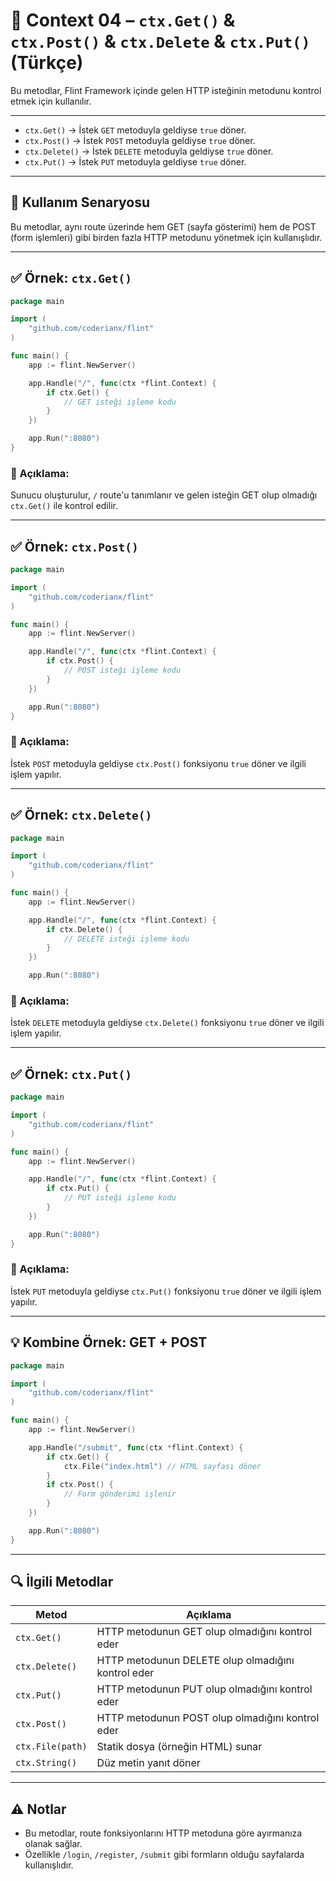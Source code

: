 
# 🔹 Context 04 – `ctx.Get()` & `ctx.Post()` & `ctx.Delete` & `ctx.Put()` (Türkçe)

Bu metodlar, Flint Framework içinde gelen HTTP isteğinin metodunu kontrol etmek için kullanılır.

---

- `ctx.Get()` → İstek `GET` metoduyla geldiyse `true` döner.  
- `ctx.Post()` → İstek `POST` metoduyla geldiyse `true` döner.
- `ctx.Delete()` → İstek `DELETE` metoduyla geldiyse `true` döner.
- `ctx.Put()` → İstek `PUT` metoduyla geldiyse `true` döner. 
 

---

## 🧠 Kullanım Senaryosu

Bu metodlar, aynı route üzerinde hem GET (sayfa gösterimi) hem de POST (form işlemleri) gibi birden fazla HTTP metodunu yönetmek için kullanışlıdır.

---

## ✅ Örnek: `ctx.Get()`

```go
package main

import (
    "github.com/coderianx/flint"
)

func main() {
    app := flint.NewServer()

    app.Handle("/", func(ctx *flint.Context) {
        if ctx.Get() {
            // GET isteği işleme kodu
        }
    })

    app.Run(":8080")
}
```

### 🧠 Açıklama:
Sunucu oluşturulur, `/` route'u tanımlanır ve gelen isteğin GET olup olmadığı `ctx.Get()` ile kontrol edilir.

---

## ✅ Örnek: `ctx.Post()`

```go
package main

import (
    "github.com/coderianx/flint"
)

func main() {
    app := flint.NewServer()

    app.Handle("/", func(ctx *flint.Context) {
        if ctx.Post() {
            // POST isteği işleme kodu
        }
    })

    app.Run(":8080")
}
```

### 🧠 Açıklama:
İstek `POST` metoduyla geldiyse `ctx.Post()` fonksiyonu `true` döner ve ilgili işlem yapılır.

---

## ✅ Örnek: `ctx.Delete()`

```go
package main

import (
    "github.com/coderianx/flint"
)

func main() {
    app := flint.NewServer()

    app.Handle("/", func(ctx *flint.Context) {
        if ctx.Delete() {
            // DELETE isteği işleme kodu
        }
    })

    app.Run(":8080")
```

### 🧠 Açıklama:
İstek `DELETE` metoduyla geldiyse `ctx.Delete()` fonksiyonu `true` döner ve ilgili işlem yapılır.

---

## ✅ Örnek: `ctx.Put()`

```go
package main

import (
    "github.com/coderianx/flint"
)

func main() {
    app := flint.NewServer()

    app.Handle("/", func(ctx *flint.Context) {
        if ctx.Put() {
            // PUT isteği işleme kodu
        }
    })

    app.Run(":8080")
}
```
### 🧠 Açıklama:
İstek `PUT` metoduyla geldiyse `ctx.Put()` fonksiyonu `true` döner ve ilgili işlem yapılır.

---

## 💡 Kombine Örnek: GET + POST

```go
package main

import (
    "github.com/coderianx/flint"
)

func main() {
    app := flint.NewServer()

    app.Handle("/submit", func(ctx *flint.Context) {
        if ctx.Get() {
            ctx.File("index.html") // HTML sayfası döner
        }
        if ctx.Post() {
            // Form gönderimi işlenir
        }
    })

    app.Run(":8080")
}
```

---

## 🔍 İlgili Metodlar

| Metod            | Açıklama                                |
|------------------|------------------------------------------|
| `ctx.Get()`      | HTTP metodunun GET olup olmadığını kontrol eder |
| `ctx.Delete()`   | HTTP metodunun DELETE olup olmadığını kontrol eder |
| `ctx.Put()`      | HTTP metodunun PUT olup olmadığını kontrol eder |
| `ctx.Post()`     | HTTP metodunun POST olup olmadığını kontrol eder |
| `ctx.File(path)` | Statik dosya (örneğin HTML) sunar        |
| `ctx.String()`   | Düz metin yanıt döner                    |

---

## ⚠️ Notlar

- Bu metodlar, route fonksiyonlarını HTTP metoduna göre ayırmanıza olanak sağlar.
- Özellikle `/login`, `/register`, `/submit` gibi formların olduğu sayfalarda kullanışlıdır.
